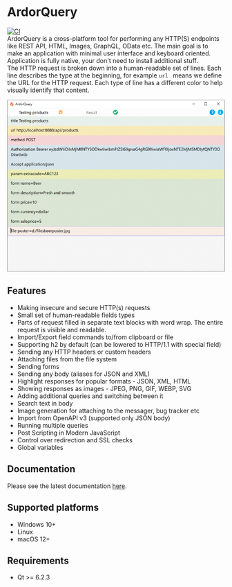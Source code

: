 # ArdorQuery
[![CI](https://github.com/trueromanus/ArdorQuery/actions/workflows/ci.yml/badge.svg)](https://github.com/trueromanus/ArdorQuery/actions/workflows/ci.yml)  
ArdorQuery is a cross-platform tool for performing any HTTP(S) endpoints like REST API, HTML, Images, GraphQL, OData etc.
The main goal is to make an application with minimal user interface and keyboard oriented.
Application is fully native, your don't need to install additional stuff.  
The HTTP request is broken down into a human-readable set of lines. Each line describes the type at the beginning, for example `url ` means we define the URL for the HTTP request.
Each type of line has a different color to help visually identify that content.
  
![Screenshoot](https://github.com/trueromanus/ArdorQuery/raw/main/src/screenshoot.png)
## Features
* Making insecure and secure HTTP(s) requests
* Small set of human-readable fields types
* Parts of request filled in separate text blocks with word wrap. The entire request is visible and readable.
* Import/Export field commands to/from clipboard or file
* Supporting h2 by default (can be lowered to HTTP/1.1 with special field)
* Sending any HTTP headers or custom headers
* Attaching files from the file system
* Sending forms
* Sending any body (aliases for JSON and XML)
* Highlight responses for popular formats - JSON, XML, HTML
* Showing responses as images - JPEG, PNG, GIF, WEBP, SVG
* Adding additional queries and switching between it
* Search text in body
* Image generation for attaching to the messager, bug tracker etc
* Import from OpenAPI v3 (supported only JSON body)
* Running multiple queries
* Post Scripting in Modern JavaScript
* Control over redirection and SSL checks
* Global variables

## Documentation

Please see the latest documentation [here](https://trueromanus.github.io/ArdorQuery/).

## Supported platforms
* Windows 10+
* Linux
* macOS 12+

## Requirements
* Qt >= 6.2.3
